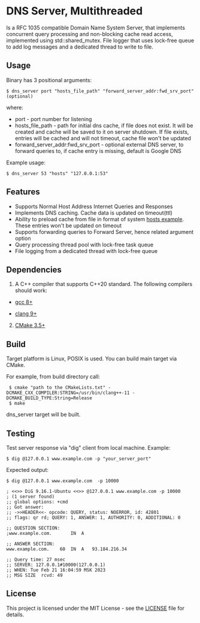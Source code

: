 # DNS Server, Multithreaded
Is a RFC 1035 compatible Domain Name System Server, that implements concurrent query processing
and non-blocking cache read access, implemented using std::shared_mutex. File logger that uses lock-free
queue to add log messages and a dedicated thread to write to file.
## Usage
Binary has 3 positional arguments:
```
$ dns_server port "hosts_file_path" "forward_server_addr:fwd_srv_port"(optional)
```
where:
 * port - port number for listening
 * hosts_file_path - path for initial dns cache, if file does not exist. 
 It will be created and cache will be saved to it on server shutdown.
 If file exists, entries will be cached and will not timeout, cache file won't be updated
 * forward_server_addr:fwd_srv_port - optional external DNS server, to forward queries to, 
 if cache entry is missing, default is Google DNS
 
Example usage:
```
$ dns_server 53 "hosts" "127.0.0.1:53"
```
## Features
 * Supports Normal Host Address Internet Queries and Responses
 * Implements DNS caching. Cache data is updated on timeout(ttl)
 * Ability to preload cache from file in format of system [hosts example](hosts). These entries won't be updated on timeout
 * Supports forwarding queries to Forward Server, hence related argument option
 * Query processing thread pool with lock-free task queue
 * File logging from a dedicated thread with lock-free queue

## Dependencies
1. A C++ compiler that supports C++20 standard.
The following compilers should work:

  * [gcc 8+](https://gcc.gnu.org/)

  * [clang 9+](https://clang.llvm.org/)

2. [CMake 3.5+](https://cmake.org/)
## Build
Target platform is Linux, POSIX is used. You can build main target via CMake.

For example, from build directory call:
```
 $ cmake "path to the CMakeLists.txt" -DCMAKE_CXX_COMPILER:STRING=/usr/bin/clang++-11 -DCMAKE_BUILD_TYPE:String=Release
 $ make
```
dns_server target will be built.
## Testing
Test server response via "dig" client from local machine.
Example:
```
$ dig @127.0.0.1 www.example.com -p "your_server_port"
```
Expected output:
```
$ dig @127.0.0.1 www.example.com  -p 10000

; <<>> DiG 9.16.1-Ubuntu <<>> @127.0.0.1 www.example.com -p 10000
; (1 server found)
;; global options: +cmd
;; Got answer:
;; ->>HEADER<<- opcode: QUERY, status: NOERROR, id: 42801
;; flags: qr rd; QUERY: 1, ANSWER: 1, AUTHORITY: 0, ADDITIONAL: 0

;; QUESTION SECTION:
;www.example.com.		IN	A

;; ANSWER SECTION:
www.example.com.	60	IN	A	93.184.216.34

;; Query time: 27 msec
;; SERVER: 127.0.0.1#10000(127.0.0.1)
;; WHEN: Tue Feb 21 16:04:59 MSK 2023
;; MSG SIZE  rcvd: 49
```
## License
This project is licensed under the MIT License - see the [LICENSE](LICENSE) file for details.
